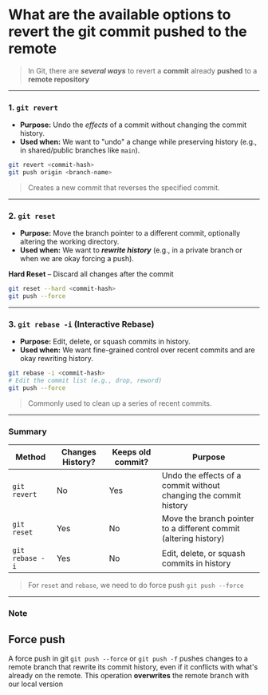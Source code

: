 # What are the available options to revert the git commit pushed to the remote

> In Git, there are ***several ways*** to revert a **commit** already **pushed** to a **remote repository**
---
### 1. **`git revert`** 

- **Purpose:** Undo the *effects* of a commit without changing the commit history.
- **Used when:** We want to "undo" a change while preserving history (e.g., in shared/public branches like `main`).

```bash
git revert <commit-hash>
git push origin <branch-name>
```
> Creates a new commit that reverses the specified commit.
---
###  2. **`git reset`** 

- **Purpose:** Move the branch pointer to a different commit, optionally altering the working directory.
- **Used when:** We want to ***rewrite history*** (e.g., in a private branch or when we are okay forcing a push).

**Hard Reset** – Discard all changes after the commit

```bash
git reset --hard <commit-hash>
git push --force
```
---
###  3. **`git rebase -i` (Interactive Rebase)** 

- **Purpose:** Edit, delete, or squash commits in history.
-  **Used when:** We want fine-grained control over recent commits and are okay rewriting history.

```bash
git rebase -i <commit-hash>
# Edit the commit list (e.g., drop, reword)
git push --force
```
> Commonly used to clean up a series of recent commits.
---
### Summary

| Method            | Changes History?  | Keeps old commit? | Purpose                                                          |
| ----------------- | ----------------- | ----------------- | ---------------------------------------------------------------- |
| `git revert`      | No                | Yes               | Undo the effects of a commit without changing the commit history |
| `git reset`       | Yes               | No                | Move the branch pointer to a different commit (altering history) | 
| `git rebase -i`   | Yes               | No                | Edit, delete, or squash commits in history                       |

> For `reset` and `rebase`, we need to do force push
`git push --force` 

---
### Note

## Force push

A force push in git `git push --force` or `git push -f` pushes changes to a remote branch that rewrite its commit history, even if it conflicts with what's already on the remote. This operation **overwrites** the remote branch with our local version